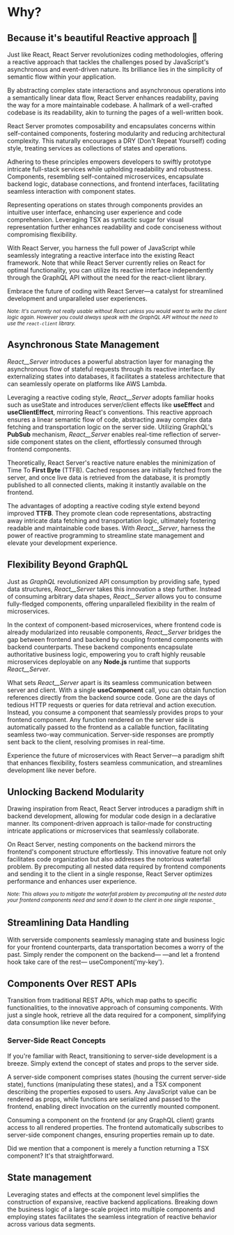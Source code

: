 # Why?

## Because it's beautiful Reactive approach 🥰

Just like React, React Server revolutionizes coding methodologies, offering a reactive approach that tackles the challenges posed by JavaScript's asynchronous and event-driven nature. Its brilliance lies in the simplicity of semantic flow within your application.

By abstracting complex state interactions and asynchronous operations into a semantically linear data flow, React Server enhances readability, paving the way for a more maintainable codebase. A hallmark of a well-crafted codebase is its readability, akin to turning the pages of a well-written book.

React Server promotes composability and encapsulates concerns within self-contained components, fostering modularity and reducing architectural complexity. This naturally encourages a DRY (Don't Repeat Yourself) coding style, treating services as collections of states and operations.

Adhering to these principles empowers developers to swiftly prototype intricate full-stack services while upholding readability and robustness. Components, resembling self-contained microservices, encapsulate backend logic, database connections, and frontend interfaces, facilitating seamless interaction with component states.

Representing operations on states through components provides an intuitive user interface, enhancing user experience and code comprehension. Leveraging TSX as syntactic sugar for visual representation further enhances readability and code conciseness without compromising flexibility.

With React Server, you harness the full power of JavaScript while seamlessly integrating a reactive interface into the existing React framework. Note that while React Server currently relies on React for optimal functionality, you can utilize its reactive interface independently through the GraphQL API without the need for the react-client library.

Embrace the future of coding with React Server—a catalyst for streamlined development and unparalleled user experiences.

<sub>_Note: It's currently not really usable without React unless you would want to write the client logic again. However you could always speak with the GraphQL API without the need to use the `react-client` library._</sub>

## Asynchronous State Management

_React__Server_ introduces a powerful abstraction layer for managing the asynchronous flow of stateful requests through its reactive interface. By externalizing states into databases, it facilitates a stateless architecture that can seamlessly operate on platforms like AWS Lambda.

Leveraging a reactive coding style, _React__Server_ adopts familiar hooks such as useState and introduces server/client effects like **useEffect** and **useClientEffect**, mirroring React's conventions. This reactive approach ensures a linear semantic flow of code, abstracting away complex data fetching and transportation logic on the server side. Utilizing GraphQL's **PubSub** mechanism, _React__Server_ enables real-time reflection of server-side component states on the client, effortlessly consumed through frontend components.

Theoretically, React Server's reactive nature enables the minimization of Time To **First Byte** (TTFB). Cached responses are initially fetched from the server, and once live data is retrieved from the database, it is promptly published to all connected clients, making it instantly available on the frontend.

The advantages of adopting a reactive coding style extend beyond improved **TTFB**. They promote clean code representations, abstracting away intricate data fetching and transportation logic, ultimately fostering readable and maintainable code bases. With _React__Server_, harness the power of reactive programming to streamline state management and elevate your development experience.

## Flexibility Beyond GraphQL

Just as _GraphQL_ revolutionized API consumption by providing safe, typed data structures, _React__Server_ takes this innovation a step further. Instead of consuming arbitrary data shapes, _React__Server_ allows you to consume fully-fledged components, offering unparalleled flexibility in the realm of microservices.

In the context of component-based microservices, where frontend code is already modularized into reusable components, _React__Server_ bridges the gap between frontend and backend by coupling frontend components with backend counterparts. These backend components encapsulate authoritative business logic, empowering you to craft highly reusable microservices deployable on any **Node.js** runtime that supports _React__Server_.

What sets _React__Server_ apart is its seamless communication between server and client. With a single **useComponent** call, you can obtain function references directly from the backend source code. Gone are the days of tedious HTTP requests or queries for data retrieval and action execution. Instead, you consume a component that seamlessly provides props to your frontend component. Any function rendered on the server side is automatically passed to the frontend as a callable function, facilitating seamless two-way communication. Server-side responses are promptly sent back to the client, resolving promises in real-time.

Experience the future of microservices with React Server—a paradigm shift that enhances flexibility, fosters seamless communication, and streamlines development like never before.

## Unlocking Backend Modularity

Drawing inspiration from React, React Server introduces a paradigm shift in backend development, allowing for modular code design in a declarative manner. Its component-driven approach is tailor-made for constructing intricate applications or microservices that seamlessly collaborate.

On React Server, nesting components on the backend mirrors the frontend's component structure effortlessly. This innovative feature not only facilitates code organization but also addresses the notorious waterfall problem. By precomputing all nested data required by frontend components and sending it to the client in a single response, React Server optimizes performance and enhances user experience.

<sub>_Note: This allows you to mitigate the waterfall problem by _precomputing_ all the nested data your frontend components need and send it down to the client in one single response._<sub>_

## Streamlining Data Handling

With serverside components seamlessly managing state and business logic for your frontend counterparts, data transportation becomes a worry of the past. Simply render the component on the backend— <MyComponent key="my-key" />—and let a frontend hook take care of the rest— useComponent('my-key').

## Components Over REST APIs

Transition from traditional REST APIs, which map paths to specific functionalities, to the innovative approach of consuming components. With just a single hook, retrieve all the data required for a component, simplifying data consumption like never before.

### Server-Side React Concepts

If you're familiar with React, transitioning to server-side development is a breeze. Simply extend the concept of states and props to the server side.

A server-side component comprises states (housing the current server-side state), functions (manipulating these states), and a TSX component describing the properties exposed to users. Any JavaScript value can be rendered as props, while functions are serialized and passed to the frontend, enabling direct invocation on the currently mounted component.

Consuming a component on the frontend (or any GraphQL client) grants access to all rendered properties. The frontend automatically subscribes to server-side component changes, ensuring properties remain up to date.

Did we mention that a component is merely a function returning a TSX component? It's that straightforward.

## State management

Leveraging states and effects at the component level simplifies the construction of expansive, reactive backend applications. Breaking down the business logic of a large-scale project into multiple components and employing states facilitates the seamless integration of reactive behavior across various data segments.

